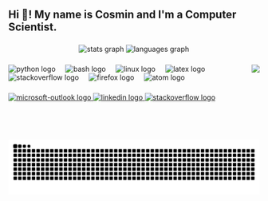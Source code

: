 <h2 align="left">Hi 👋! My name is Cosmin and I'm a Computer Scientist.</h2>

###

<div align="center">
  <img src="https://github-readme-stats.vercel.app/api?username=cosminmarina&theme=dracula&show=discussions_started,prs_merged,prs_merged_percentage&ring_color=46c918&locale=en" height="150" alt="stats graph"  />
  <img src="https://github-readme-stats.vercel.app/api/top-langs?username=cosminmarina&locale=en&hide_title=false&layout=compact&card_width=320&langs_count=5&theme=dracula&hide_border=false" height="150" alt="languages graph"  />
</div>

### 

<img align="right" height="150" src="https://i.imgflip.com/9kqou3.gif"  />

###

<div align="left">
  <img src="https://cdn.jsdelivr.net/gh/devicons/devicon/icons/python/python-original.svg" height="30" alt="python logo"  />
  <img width="12" />
  <img src="https://cdn.simpleicons.org/gnubash/4EAA25" height="30" alt="bash logo"  />
  <img width="12" />
  <img src="https://cdn.simpleicons.org/linux/FCC624" height="30" alt="linux logo"  />
  <img width="12" />
  <img src="https://skillicons.dev/icons?i=latex" height="30" alt="latex logo"  />
  <img width="12" />
  <img src="https://cdn.simpleicons.org/stackoverflow/F58025" height="30" alt="stackoverflow logo"  />
  <img width="12" />
  <img src="https://cdn.simpleicons.org/firefox/FF7139" height="30" alt="firefox logo"  />
  <img width="12" />
  <img src="https://cdn.jsdelivr.net/gh/devicons/devicon/icons/atom/atom-original.svg" height="30" alt="atom logo"  />
</div>

###

<div align="left">
  <a href="mailto:cosmin.marina@uah.es" target="_blank">
    <img src="https://img.shields.io/static/v1?message=Mail&logo=microsoft-outlook&label=UAH&color=0078D4&logoColor=white&labelColor=&style=for-the-badge" height="35" alt="microsoft-outlook logo"  />
  </a>
  <a href="https://www.linkedin.com/in/cosminmarina/" target="_blank">
    <img src="https://img.shields.io/static/v1?message=In&logo=linkedin&label=Linked&color=0077B5&logoColor=white&labelColor=&style=for-the-badge" height="35" alt="linkedin logo"  />
  </a>
  <a href="https://stackoverflow.com/users/21233002/cosmin-m-marina" target="_blank">
    <img src="https://img.shields.io/static/v1?message=SO&logo=stackoverflow&label=&color=FE7A16&logoColor=white&labelColor=&style=for-the-badge" height="35" alt="stackoverflow logo"  />
  </a>
</div>

###

<br clear="both">

<img src="https://raw.githubusercontent.com/cosminmarina/cosminmarina/output/snake.svg" alt="Snake animation" />


###
